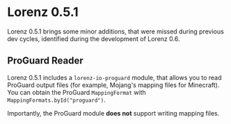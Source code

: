 Lorenz 0.5.1
============

Lorenz 0.5.1 brings some minor additions, that were missed during previous dev cycles,
identified during the development of Lorenz 0.6.

## ProGuard Reader

Lorenz 0.5.1 includes a `lorenz-io-proguard` module, that allows you to read
ProGuard output files (for example, Mojang's mapping files for Minecraft). You can
obtain the ProGuard `MappingFormat` with `MappingFormats.byId("proguard")`.

Importantly, the ProGuard module **does not** support writing mapping files.
